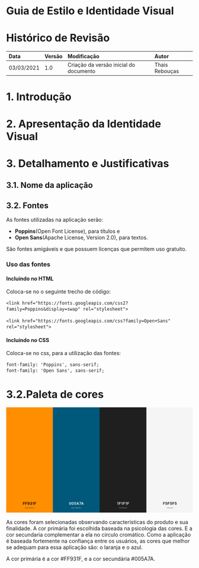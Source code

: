 # Guia de Estilo e Identidade Visual

# Histórico de Revisão


| Data   | Versão | Modificação  | Autor  |
| :- | :- | :- | :- |
| 03/03/2021 | 1.0 | Criação da versão inicial do documento | Thais Rebouças |


# 1. Introdução


# 2. Apresentação da Identidade Visual


# 3. Detalhamento e Justificativas

## 3.1. Nome da aplicação


## 3.2. Fontes

As fontes utilizadas na aplicação serão:

 - **Poppins**(Open Font License), para títulos e 
 - **Open Sans**(Apache License, Version 2.0), para textos. 

São fontes amigáveis e que possuem licenças que permitem uso gratuito.

### Uso das fontes

#### Incluindo no HTML

Coloca-se no <head> o seguinte trecho de código:

    <link href="https://fonts.googleapis.com/css2?family=Poppins&display=swap" rel="stylesheet">

	<link href="https://fonts.googleapis.com/css?family=Open+Sans" rel="stylesheet">
    

#### Incluindo no CSS

Coloca-se no css, para a utilização das fontes:

	font-family: 'Poppins', sans-serif;
	font-family: 'Open Sans', sans-serif;


# 3.2.Paleta de cores

![paleta de cores](../../assets/img/identidade_visual/paleta_cores.png)

As cores foram selecionadas observando características do produto e sua finalidade. A cor primária foi escolhida baseada na psicologia das cores. E a cor secundaria complementar a ela no circulo cromático.
Como a aplicação é baseada fortemente na confiança entre os usuários, as cores que melhor se adequam para essa aplicação são: o laranja e o azul.

A cor primária é a cor #FF931F, e a cor secundária #005A7A.


